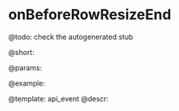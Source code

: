 onBeforeRowResizeEnd
=============

@todo:
	check the autogenerated stub

@short:
	

@params:

@example:


@template:	api_event
@descr:

